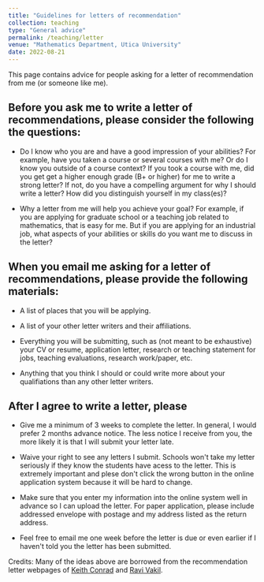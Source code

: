 ```yaml
---
title: "Guidelines for letters of recommendation"
collection: teaching
type: "General advice"
permalink: /teaching/letter
venue: "Mathematics Department, Utica University"
date: 2022-08-21
---
```


This page contains advice for people asking for a letter of recommendation from me (or someone like me). 

## Before you ask me to write a letter of recommendations, please consider the following the questions:

* Do I know who you are and have a good impression of your abilities? For example, have you taken a course or several courses with me? Or do I know you outside of a course context? If you took a course with me, did you get get a higher enough grade (B+ or higher) for me to write a strong letter? If not, do you have a compelling argument for why I should write a letter? How did you distinguish yourself in my class(es)?

* Why a letter from me will help you achieve your goal? For example, if you are applying for graduate school or a teaching job related to mathematics, that is easy for me. But if you are applying for an industrial job, what aspects of your abilities or skills do you want me to discuss in the letter?

## When you email me asking for a letter of recommendations, please provide the following materials:

* A list of places that you will be applying.

* A list of your other letter writers and their affiliations. 

* Everything you will be submitting, such as (not meant to be exhaustive) your CV or resume, application letter, research or teaching statement for jobs, teaching evaluations, research work/paper, etc.

* Anything that you think I should or could write more about your qualifiations than any other letter writers.

## After I agree to write a letter, please

* Give me a minimum of 3 weeks to complete the letter. In general, I would prefer 2 months advance notice. The less notice I receive from you, the more likely it is that I will submit your letter late.

* Waive your right to see any letters I submit. Schools won't take my letter seriously if they know the students have acess to the letter. This is extremely important and plese don't click the wrong button in the online application system because it will be hard to change.

* Make sure that you enter my information into the online system well in advance so I can upload the letter. For paper application, please include addressed envelope with postage and my address listed as the return address. 

* Feel free to email me one week before the letter is due or even earlier if I haven't told you the letter has been submitted.

Credits: Many of the ideas above are borrowed from the recommendation letter webpages of [Keith Conrad](https://kconrad.math.uconn.edu/letterwriting/) and [Ravi Vakil](http://math.stanford.edu/~vakil/recommendations.html).


